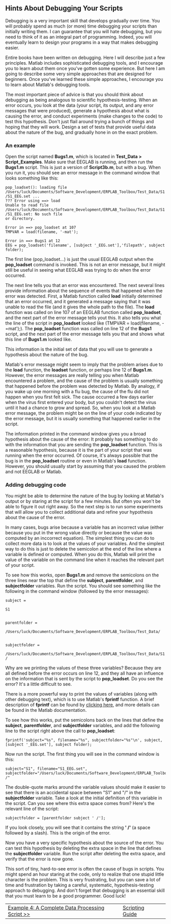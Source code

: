 ## Hints About Debugging Your Scripts
Debugging is a very important skill that develops gradually over time. You will probably spend as much (or more) time debugging your scripts than initially writing them. I can guarantee that you will hate debugging, but you need to think of it as an integral part of programming. Indeed, you will eventually learn to design your programs in a way that makes debugging easier.

Entire books have been written on debugging. Here I will describe just a few principles. Matlab includes sophisticated debugging tools, and I encourage you to learn about them once you've gotten some experience. But here I am going to describe some very simple approaches that are designed for beginners. Once you've learned these simple approaches, I encourage you to learn about Matlab's debugging tools.

The most important piece of advice is that you should think about debugging as being analogous to scientific hypothesis-testing. When an error occurs, you look at the data (your script, its output, and any error messages that were produced), generate a hypothesis about what is causing the error, and conduct experiments (make changes to the code) to test this hypothesis. Don't just flail around trying a bunch of things and hoping that they will work. Design a set of tests that provide useful data about the nature of the bug, and gradually hone in on the exact problem.

### An example
Open the script named **Bugs1.m**, which is located in **Test_Data > Script_Examples**. Make sure that EEGLAB is running, and then run the **Bugs1.m** script. This is just a version of **Script3b.m**, but with a bug. When you run it, you should see an error message in the command window that looks something like this:  

    pop_loadset(): loading file /Users/luck/Documents/Software_Development/ERPLAB_Toolbox/Test_Data/S1 /S1_EEG.set ...
    ??? Error using ==> load
    Unable to read file /Users/luck/Documents/Software_Development/ERPLAB_Toolbox/Test_Data/S1 /S1_EEG.set: No such file
    or directory.

    Error in ==> pop_loadset at 107
    TMPVAR = load(filename, '-mat');

    Error in ==> Bugs1 at 12
    EEG = pop_loadset('filename', [subject '_EEG.set'],'filepath', subject folder);  



The first line (pop_loadset...) is just the usual EEGLAB output when the **pop_loadset** command is invoked. This is not an error message, but it might still be useful in seeing what EEGLAB was trying to do when the error occurred.

The next line tells you that an error was encountered. The next several lines provide information about the sequence of events that happened when the error was detected. First, a Matlab function called **load** initially determined that an error occurred, and it generated a message saying that it was unable to read the file (and it gives the whole path to the file). The **load** function was called on line 107 of an EEGLAB function called **pop_loadset**, and the next part of the error message tells yout this. It also tells you what the line of the script in **pop_loadset** looked like (TMPVAR = load(filename, -=mat');). The **pop_loadset** function was called on line 12 of the **Bugs1** script, and the next part of the error message tells you that and shows what this line of **Bugs1.m** looked like.

This information is the initial set of data that you will use to generate a hypothesis about the nature of the bug.

Matlab's error message might seem to imply that the problem arises due to the **load** function, the **loadset** function, or perhaps line 12 of **Bugs1.m**. However, the error messages are really telling you when Matlab encountered a problem, and the cause of the problem is usually something that happened before the problem was detected by Matlab. By analogy, if you wake up one morning with a flu bug, the cause of the flu did not happen when you first felt sick. The cause occurred a few days earlier when the virus first entered your body, but you couldn't detect the virus until it had a chance to grow and spread. So, when you look at a Matlab error message, the problem might be on the line of your code indicated by the error message, but it is usually something that happened earlier in the script.

The information printed in the command window gives you a broad hypothesis about the cause of the error: It probably has something to do with the information that you are sending the **pop_loadset** function. This is a reasonable hypothesis, because it is the part of your script that was running when the error occurred. Of course, it's always possible that the bug is in the **pop_loadset** routine or even in Matlab's **load** function. However, you should usually start by assuming that you caused the problem and not EEGLAB or Matlab.

### Adding debugging code
You might be able to determine the nature of the bug by looking at Matlab's output or by staring at the script for a few minutes. But often you won't be able to figure it out right away. So the next step is to run some experiments that will allow you to collect additional data and refine your hypothesis about the cause of the error.

In many cases, bugs arise because a variable has an incorrect value (either because you put in the wrong value directly or because the value was computed by an inccorrect equation). The simplest thing you can do to collect more data is to look at the values of your variables. And the simplest way to do this is just to delete the semicolon at the end of the line where a variable is defined or computed. When you do this, Matlab will print the value of the variable on the command line when it reaches the relevant part of your script.

To see how this works, open **Bugs1.m** and remove the semicolons on the three lines near the top that define the **subject**, **parentfolder**, and **subjectfolder** variables. Run the script. You should see something like the following in the command window (followed by the error messages):  

    subject =

    S1


    parentfolder =

    /Users/luck/Documents/Software_Development/ERPLAB_Toolbox/Test_Data/


    subjectfolder =

    /Users/luck/Documents/Software_Development/ERPLAB_Toolbox/Test_Data/S1 /  



Why are we printing the values of these three variables? Because they are all defined before the error occurs on line 12, and they all have an influence on the information that is sent by the script to **pop_loadset**. Do you see the error? It's a little difficult to see.

There is a more powerful way to print the values of variables (along with other debugging text), which is to use Matlab's **fprintf** function. A brief description of **fprintf** can be found by [clicking here](./Example-3c:-Looping-Through-Multiple-Subjects#the-fprintf-command), and more details can be found in the Matlab documentation.

To see how this works, put the semicolons back on the lines that define the **subject**, **parentfolder**, and **subjectfolder** variables, and add the following line to the script right above the call to **pop_loadset**:  

    fprintf('subject="%s", filename="%s", subjectfolder="%s"\n', subject, [subject '_EEG.set'], subject folder);  



Now run the script. The first thing you will see in the command window is this:  

    subject="S1", filename="S1_EEG.set", subjectfolder="/Users/luck/Documents/Software_Development/ERPLAB_Toolbox/Test_Data/S1 /"  



The double-quote marks around the variable values should make it easier to see that there is an accidental space between "S1" and "/" in the **subjectfolder** variable. Take a look at the initial definition of this variable in the script. Can you see where this extra space comes from? Here's the relevant line of the script:  

    subjectfolder = [parentfolder subject ' /'];  



If you look closely, you will see that it contains the string **' /'** (a space followed by a slash). This is the origin of the error.

Now you have a very specific hypothesis about the source of the error. You can test this hypothesis by deleting the extra space in the line that defines the **subjectfolder** variable. Run the script after deleting the extra space, and verify that the error is now gone.

This sort of tiny, hard-to-see error is often the cause of bugs in scripts. You might spend an hour staring at the code, only to realize that one stupid little character is the problem. This is very frustrating, but you can save a lot of time and frustration by taking a careful, systematic, hypothesis-testing approach to debugging. And don't forget that debugging is an essential skill that you must learn to be a good programmer. Good luck!

<table style="width:100%">
  <tr>
    <td><a href="./Example-4:-A-Complete-Data-Processing-Script">  Example 4: A Complete Data Processing Script >>  </a></td>
    <td><a href="./Scripting-Guide"> Scripting Guide</a></td>
    <td></td>
  </tr>
</table>